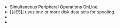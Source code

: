 - Simultaneous Peripheral Operations OnLine.
- [[JES]] uses one or more disk data sets for spooling.
-
-